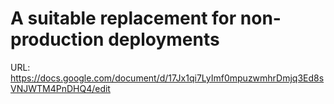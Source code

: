 # A suitable replacement for non-production deployments

URL: https://docs.google.com/document/d/17Jx1qi7LyImf0mpuzwmhrDmjq3Ed8sVNJWTM4PnDHQ4/edit
